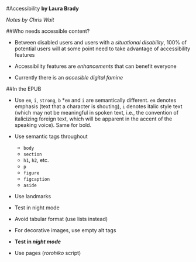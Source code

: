 #Accessibility
__by Laura Brady__

_Notes by Chris Wait_


##Who needs accessible content?

* Between disabled users and users with a _situational disability_, 100% of potential users will at some point need to take advantage of accessibility features

* Accessibility features are _enhancements_ that can benefit everyone

* Currently there is an _accesible digital famine_

##In the EPUB

* Use `em`, `i`, `strong`, `b`
  *`em` and `i` are semantically different. `em` denotes emphasis (text that a character is shouting), `i` denotes italic style text (which may not be meaningful in spoken text, i.e., the convention of italicizing foreign text, which will be apparent in the accent of the speaking voice). Same for bold.


* Use semantic tags throughout
  * `body`
  * `section`
  * `h1`, `h2`, etc.
  * `p`
  * `figure`
  * `figcaption`
  * `aside`

* Use landmarks

* Test in night mode

* Avoid tabular format (use lists instead)

* For decorative images, use empty alt tags

* __Test in _night mode___

* Use pages (_rorohiko_ script)


